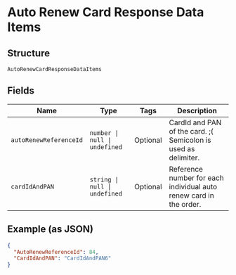 
# Auto Renew Card Response Data Items

## Structure

`AutoRenewCardResponseDataItems`

## Fields

| Name | Type | Tags | Description |
|  --- | --- | --- | --- |
| `autoRenewReferenceId` | `number \| null \| undefined` | Optional | CardId and PAN of the card. ;( Semicolon is used as delimiter. |
| `cardIdAndPAN` | `string \| null \| undefined` | Optional | Reference number for each individual auto renew card in the order. |

## Example (as JSON)

```json
{
  "AutoRenewReferenceId": 84,
  "CardIdAndPAN": "CardIdAndPAN6"
}
```

